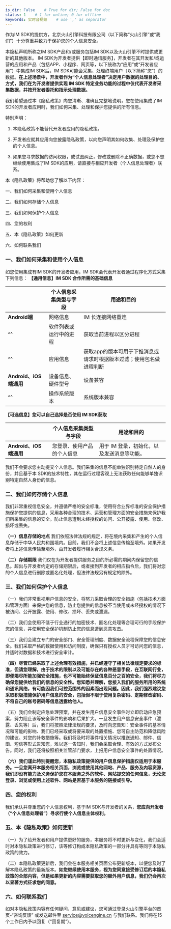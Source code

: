 ```yaml
---
is_dir: False    # True for dir; False for doc
status: 1    # 1 for online; 0 for offline
keywords: 实时音视频    # use ',' as separator
---
```


作为IM SDK的提供方，北京火山引擎科技有限公司（以下简称“火山引擎”或“我们”）十分尊重并致力于保护您的个人信息安全。

本隐私声明所称之IM SDK产品和/或服务包括IM SDK以及火山引擎不时提供或更新的其他版本。 IM SDK为开发者提供【即时通讯服务】，开发者在其开发和/或运营的应用和产品（包括APP、小程序、网页等，以下统称为“应用”或“开发者应用”）中集成IM SDK后，IM SDK可能会采集、处理终端用户（以下简称“您”）的数据。**在上述场景中，开发者作为“个人信息处理者”决定用户数据的处理目的、方式，我们在为开发者提供实现 IM SDK 特定业务功能的过程中仅代表开发者采集数据，并按开发者委托和指示处理数据。**
 
我们希望通过本《隐私政策》向您清晰、准确且完整地说明，您在使用集成了IM SDK的开发者应用时，我们如何采集、处理和保护您提供的所有信息。

特别声明：

1. 本隐私政策不能替代开发者应用的隐私政策。
	
2. 开发者应就其应用向您披露隐私政策，以向您声明其如何收集、处理及保护您的个人信息。
	
3. 如果您寻求数据的访问权限，或试图纠正，修改或删除不正确数据，或您不想继续使用集成了IM SDK的应用，请直接与相应开发者（个人信息处理者）联系。
	

本《隐私政策》将帮助您了解以下内容：

一、我们如何采集和使用个人信息

二、我们如何存储个人信息

三、我们如何保护个人信息

四、您的权利

五、本《隐私政策》如何更新

六、如何联系我们
	

### 一、我们如何采集和使用个人信息

如您使用集成有IM SDK的开发者应用，IM SDK会代表开发者通过程序化方式采集下列信息：
**【通用信息】IM SDK 合作所需的基础信息**

|  | **个人信息采集类型与字段** | **用途和目的** |
| --- | --- | --- |
| **Android端** | 网络信息 | IM 长连接网络重连 |
| ^^ | 软件列表或运行中的进程 | 获取当前进程以区分进程 |
| ^^ | 应用信息 | 获取app的版本可用于下推消息或请求时根据版本过滤；使用包名做进程判断 |
| **Android、iOS 端通用** | 设备信息、硬件型号 | 设备兼容 |
| ^^ | 操作系统版本 | 系统版本兼容 |

**【可选信息】您可以自己选择是否使用 IM SDK获取**

|  | **个人信息采集类型与字段** | **用途和目的** |
| ---| --- | --- |
| **Android、iOS 端通用** | 您登录、使用产品的个人信息 | 用于 IM 登录，初始化，以及发送消息等功能。 |

我们不会要求您主动提交个人信息。我们采集的信息不能单独识别特定自然人的身份，并且基于本 SDK的技术特性，其在运行过程客观上无法获取任何能够单独识别特定自然人身份的信息。

### 二、我们如何存储个人信息

我们非常重视信息安全，并遵循严格的安全标准，使用符合业界标准的安全保护措施保护您提供的信息，采用各种合理的技术、运营和管理方面的安全措施来保护我们所采集的信息的安全。防止信息遭到未经授权的访问、公开披露、使用、修改、损坏或丢失。

**（一）信息存储的地点** 我们依照法律法规的规定，将在境内采集和产生的个人信息存储于中华人民共和国境内。目前，我们不会将上述信息传输至境外。如果开发者将上述信息传输至境外，由开发者履行相关合规义务。

**（二）存储期限** 我们仅在为开发者提供服务之目的所必需的期间内保留您的信息。超出与开发者约定的存储期限后，或者接到开发者的相应指令后，我们将对您的个人信息进行删除或匿名化处理，但法律法规另有规定的除外。

### 三、我们如何保护个人信息

（一）我们非常重视用户信息的安全，将努力采取合理的安全措施（包括技术方面和管理方面）来保护您的信息，防止您提供的信息被不当使用或未经授权的情况下被访问、公开披露、使用、修改、损坏、丢失或泄漏。

（二）我们会使用不低于行业通行的加密技术、匿名化处理等合理可行的手段保护您的信息，并使用安全保护机制防止您的信息遭到恶意攻击。

（三）我们会建立专门的安全部门、安全管理制度、数据安全流程保障您的信息安全。我们采取严格的数据使用和访问制度，确保只有授权人员才可访问您的信息，并适时对数据和技术进行安全审计。

**（四）尽管已经采取了上述合理有效措施，并已经遵守了相关法律规定要求的标准，但请您理解，由于技术的限制以及可能存在的各种恶意手段，在互联网行业，即便竭尽所能加强安全措施，也不可能始终保证信息百分之百的安全，我们将尽力确保您提供给我们的信息的安全性。您知悉并理解，您接入我们的服务所用的系统和通讯网络，有可能因我们可控范围外的因素而出现问题。因此，我们强烈建议您采取积极措施保护用户信息的安全，包括但不限于使用复杂密码、定期修改密码、不将自己的账号密码等信息透露给他人。** 

（五）我们会制定应急处理预案，并在发生用户信息安全事件时立即启动应急预案，努力阻止该等安全事件的影响和后果扩大。一旦发生用户信息安全事件（泄露、丢失等）后，我们将按照法律法规的要求，及时向您告知：安全事件的基本情况和可能的影响、我们已经采取或将要采取的处置措施、您可自主防范和降低风险的建议、对您的补救措施等。我们将及时将事件相关情况以推送通知、邮件、信函、短信等形式告知您，难以逐一告知时，我们会采取合理、有效的方式发布公告。同时，我们还将按照相关监管部门要求，上报用户信息安全事件的处置情况。

**（六）我们谨此特别提醒您，本隐私政策提供的用户信息保护措施仅适用于本服务。一旦您离开本服务相关页面，浏览或使用其他网站、产品、服务及内容资源，我们即没有能力及义务保护您在本服务之外的软件、网站提交的任何信息，无论您登录、浏览或使用上述软件、网站是否基于本服务的链接或引导。** 

### 四、您的权利

我们承认并尊重您的个人信息权利，基于IM SDK与开发者的关系，**您应向开发者（“个人信息处理者”）寻求行使个人信息主体权利。** 

### 五、本《隐私政策》如何更新

（一）为了给开发者和用户提供更好的服务，本服务将不时更新与变化，我们会适时对本隐私政策进行修订，该等修订构成本隐私政策的一部分并具有等同于本隐私政策的效力。

（二）本隐私政策更新后，我们会在本服务相关页面公布更新版本，以便您及时了解本隐私政策的最新版本。**如您继续使用本服务，视为您同意接受修订后的本隐私政策的全部内容，但是如果更新的内容需要获取您的额外用户信息，我们仍会再次以显著方式征求您的同意。** 

### 六、如何联系我们

如对本隐私政策内容有任何疑问、意见或建议，您可通过登录火山引擎平台的首页-“咨询反馈” 或发送邮件至 service@volcengine.cn 与我们联系。我们将在15个工作日内予以回复（“回复期”）。
